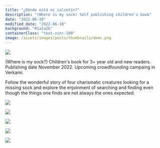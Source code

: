 ```yaml
---
title: "¿Dónde está mi calcetín?"
description: "(Where is my sock) Self publishing children's book"
date: "2022-06-10"
modified_date: "2022-06-10"
background: "#1a1a2b"
containerClass: "text-zinc-100"
image: /assets/images/posts/thumbnails/demc.png
---
```


![](/assets/images/posts/donde_esta_mi_calcetin/demc001.png)

(Where is my sock?) Children's book for 3+ year old and new readers. Publishing date November 2022. Upcoming crowdfounding campaing in Verkami.

Follow the wonderful story of four charismatic creatures looking for a missing sock and explore the enjoinment of searching and finding even though the things one finds are not always the ones expected.

![](/assets/images/posts/donde_esta_mi_calcetin/demc002.png)

![](/assets/images/posts/donde_esta_mi_calcetin/demc003.png)

![](/assets/images/posts/donde_esta_mi_calcetin/demc004.png)

![](/assets/images/posts/donde_esta_mi_calcetin/demc005.png)

![](/assets/images/posts/donde_esta_mi_calcetin/demc006.png)
